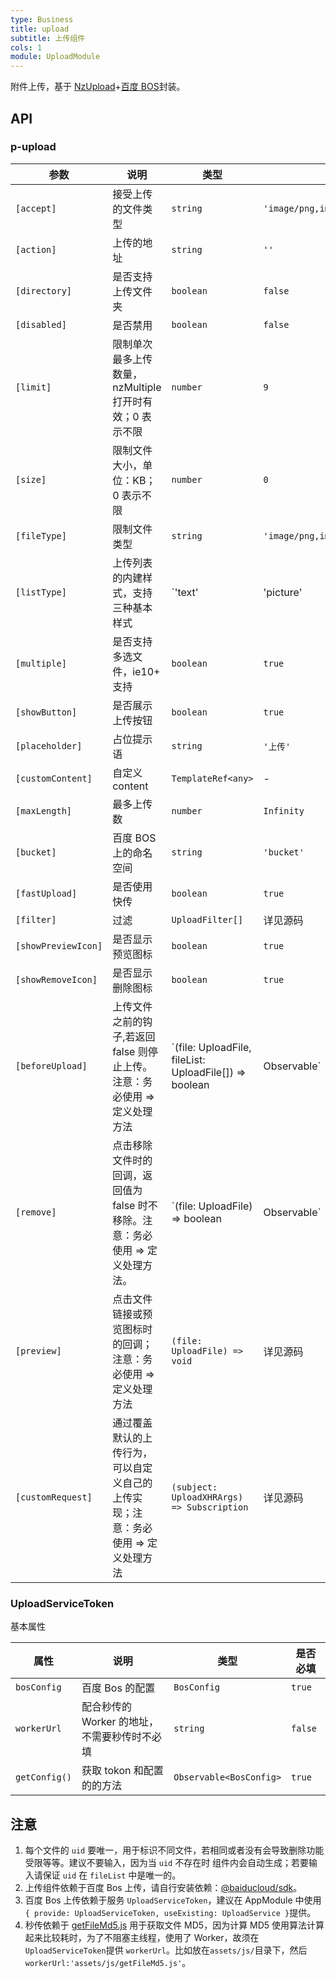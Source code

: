 ```yaml
---
type: Business
title: upload
subtitle: 上传组件
cols: 1
module: UploadModule
---
```


附件上传，基于 [NzUpload](https://ng.ant.design/components/upload/zh)+[百度 BOS](https://cloud.baidu.com/doc/BOS/s/9jwvys8y7/)封装。

## API

### p-upload

| 参数                | 说明                                                                             | 类型                                                                          | 默认值                                       |
| ------------------- | -------------------------------------------------------------------------------- | ----------------------------------------------------------------------------- | -------------------------------------------- |
| `[accept]`          | 接受上传的文件类型                                                               | `string`                                                                      | `'image/png,image/jpeg,image/gif,image/bmp'` |
| `[action]`          | 上传的地址                                                                       | `string`                                                                      | `''`                                         |
| `[directory]`       | 是否支持上传文件夹                                                               | `boolean`                                                                     | `false`                                      |
| `[disabled]`        | 是否禁用                                                                         | `boolean`                                                                     | `false`                                      |
| `[limit]`           | 限制单次最多上传数量，nzMultiple 打开时有效；0 表示不限                          | `number`                                                                      | `9`                                          |
| `[size]`            | 限制文件大小，单位：KB；0 表示不限                                               | `number`                                                                      | `0`                                          |
| `[fileType]`        | 限制文件类型                                                                     | `string`                                                                      | `'image/png,image/jpeg,image/gif,image/bmp'` |
| `[listType]`        | 上传列表的内建样式，支持三种基本样式                                             | `'text' | 'picture' | 'picture-card'`                        | `'picture-card'`                             |
| `[multiple]`        | 是否支持多选文件，ie10+ 支持                                                     | `boolean`                                                                     | `true`                                       |
| `[showButton]`      | 是否展示上传按钮                                                                 | `boolean`                                                                     | `true`                                       |
| `[placeholder]`     | 占位提示语                                                                       | `string`                                                                      | `'上传'`                                     |
| `[customContent]`   | 自定义 content                                                                   | `TemplateRef<any>`                                                            | -                                            |
| `[maxLength]`       | 最多上传数                                                                       | `number`                                                                      | `Infinity`                                   |
| `[bucket]`          | 百度 BOS 上的命名空间                                                            | `string`                                                                      | `'bucket'`                                   |
| `[fastUpload]`      | 是否使用快传                                                                     | `boolean`                                                                     | `true`                                       |
| `[filter]`          | 过滤                                                                             | `UploadFilter[]`                                                              | 详见源码                                     |
| `[showPreviewIcon]` | 是否显示预览图标                                                                 | `boolean`                                                                     | `true`                                       |
| `[showRemoveIcon]`  | 是否显示删除图标                                                                 | `boolean`                                                                     | `true`                                       |
| `[beforeUpload]`    | 上传文件之前的钩子,若返回 false 则停止上传。注意：务必使用 => 定义处理方法       | `(file: UploadFile, fileList: UploadFile[]) => boolean | Observable<boolean>` | -                                            |
| `[remove]`          | 点击移除文件时的回调，返回值为 false 时不移除。注意：务必使用 => 定义处理方法。  | `(file: UploadFile) => boolean | Observable<boolean>`                         | -                                            |
| `[preview]`         | 点击文件链接或预览图标时的回调；注意：务必使用 => 定义处理方法                   | `(file: UploadFile) => void`                                                  | 详见源码                                     |
| `[customRequest]`   | 通过覆盖默认的上传行为，可以自定义自己的上传实现；注意：务必使用 => 定义处理方法 | `(subject: UploadXHRArgs) => Subscription`                                    | 详见源码                                     |

### UploadServiceToken

基本属性

| 属性          | 说明                                         | 类型                    | 是否必填 |
| ------------- | -------------------------------------------- | ----------------------- | -------- |
| `bosConfig`   | 百度 Bos 的配置                              | `BosConfig`             | `true`   |
| `workerUrl`   | 配合秒传的 Worker 的地址，不需要秒传时不必填 | `string`                | `false`  |
| `getConfig()` | 获取 tokon 和配置的的方法                    | `Observable<BosConfig>` | `true`   |

## 注意

1. 每个文件的 `uid` 要唯一，用于标识不同文件，若相同或者没有会导致删除功能受限等等。建议不要输入，因为当 `uid` 不存在时 组件内会自动生成；若要输入请保证 `uid` 在 `fileList` 中是唯一的。
2. 上传组件依赖于百度 Bos 上传，请自行安装依赖：[@baiducloud/sdk](https://cloud.baidu.com/doc/BOS/s/Djwvyrhiw/ '安装SDK')。
3. 百度 Bos 上传依赖于服务 `UploadServiceToken`，建议在 AppModule 中使用`{ provide: UploadServiceToken, useExisting: UploadService }`提供。
4. 秒传依赖于 [getFileMd5.js](`https://github.com/1ziton/pixelmon/tree/master/src/assets/js/getFileMd5.js`, 'getFileMd5.js') 用于获取文件 MD5，因为计算 MD5 使用算法计算起来比较耗时，为了不阻塞主线程，使用了 Worker，故须在`UploadServiceToken`提供 `workerUrl`。比如放在`assets/js/`目录下，然后`workerUrl:'assets/js/getFileMd5.js'`。
